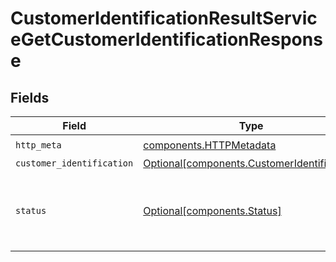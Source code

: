 # CustomerIdentificationResultServiceGetCustomerIdentificationResponse


## Fields

| Field                                                                                                        | Type                                                                                                         | Required                                                                                                     | Description                                                                                                  |
| ------------------------------------------------------------------------------------------------------------ | ------------------------------------------------------------------------------------------------------------ | ------------------------------------------------------------------------------------------------------------ | ------------------------------------------------------------------------------------------------------------ |
| `http_meta`                                                                                                  | [components.HTTPMetadata](../../models/components/httpmetadata.md)                                           | :heavy_check_mark:                                                                                           | N/A                                                                                                          |
| `customer_identification`                                                                                    | [Optional[components.CustomerIdentification]](../../models/components/customeridentification.md)             | :heavy_minus_sign:                                                                                           | OK                                                                                                           |
| `status`                                                                                                     | [Optional[components.Status]](../../models/components/status.md)                                             | :heavy_minus_sign:                                                                                           | INVALID_ARGUMENT: The request is not valid, additional information may be present in the BadRequest details. |